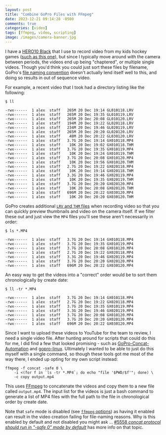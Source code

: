 ```yaml
---
layout: post
title: "Combine GoPro Files with FFmpeg"
date: 2023-12-21 09:14:28 -0500
comments: true
categories: [video]
tags: [ffmpeg, video, scripting]
image: /images/camera-banner.jpg
---
```


I have a [HERO10 Black](https://gopro.com/en/ca/shop/cameras/hero10-black/CHDHX-101-master.html) that I use to record video from my kids hockey games ([such as this one](https://youtu.be/nvAMBfcpHJY)), but since I typically move around with the camera between periods, the videos end up being "chaptered", or multiple single videos. Though you'd think you could just sort these files by filename, GoPro's [file naming convention](https://community.gopro.com/s/article/GoPro-Camera-File-Naming-Convention?language=en_US) doesn't actually lend itself well to this, and doing so results in out of sequence video.

For example, a recent video that I took had a directory listing like the following:

```
$ ll

-rwx------  1 alex  staff   265M 20 Dec 19:14 GL010118.LRV
-rwx------  1 alex  staff   265M 20 Dec 19:35 GL010119.LRV
-rwx------  1 alex  staff   265M 20 Dec 20:08 GL010120.LRV
-rwx------  1 alex  staff   194M 20 Dec 19:22 GL020118.LRV
-rwx------  1 alex  staff   234M 20 Dec 19:46 GL020119.LRV
-rwx------  1 alex  staff   265M 20 Dec 20:20 GL020120.LRV
-rwx------  1 alex  staff    48M 20 Dec 20:22 GL030120.LRV
-rwx------  1 alex  staff   3.7G 20 Dec 19:14 GX010118.MP4
-rwx------  1 alex  staff    10K 20 Dec 19:02 GX010118.THM
-rwx------  1 alex  staff   3.7G 20 Dec 19:35 GX010119.MP4
-rwx------  1 alex  staff    10K 20 Dec 19:24 GX010119.THM
-rwx------  1 alex  staff   3.7G 20 Dec 20:08 GX010120.MP4
-rwx------  1 alex  staff    10K 20 Dec 19:56 GX010120.THM
-rwx------  1 alex  staff   2.7G 20 Dec 19:22 GX020118.MP4
-rwx------  1 alex  staff    10K 20 Dec 19:14 GX020118.THM
-rwx------  1 alex  staff   3.3G 20 Dec 19:46 GX020119.MP4
-rwx------  1 alex  staff    10K 20 Dec 19:35 GX020119.THM
-rwx------  1 alex  staff   3.7G 20 Dec 20:20 GX020120.MP4
-rwx------  1 alex  staff    10K 20 Dec 20:08 GX020120.THM
-rwx------  1 alex  staff   696M 20 Dec 20:22 GX030120.MP4
-rwx------  1 alex  staff    10K 20 Dec 20:20 GX030120.THM
```

GoPro creates additional [`LRV` and `THM` files](https://community.gopro.com/s/article/What-are-thm-and-lrv-files?language=en_US) when recording video so that you can quickly preview thumbnails and video on the camera itself. If we filter these out and just view the `MP4` files you'll see these aren't necessarily in order:

```
$ ls *.MP4

-rwx------  1 alex  staff   3.7G 20 Dec 19:14 GX010118.MP4
-rwx------  1 alex  staff   3.7G 20 Dec 19:35 GX010119.MP4
-rwx------  1 alex  staff   3.7G 20 Dec 20:08 GX010120.MP4
-rwx------  1 alex  staff   2.7G 20 Dec 19:22 GX020118.MP4
-rwx------  1 alex  staff   3.3G 20 Dec 19:46 GX020119.MP4
-rwx------  1 alex  staff   3.7G 20 Dec 20:20 GX020120.MP4
-rwx------  1 alex  staff   696M 20 Dec 20:22 GX030120.MP4
```

An easy way to get the videos into a "correct" order would be to sort them chronologically by create date:

```
$ ll -tr *.MP4

-rwx------  1 alex  staff   3.7G 20 Dec 19:14 GX010118.MP4
-rwx------  1 alex  staff   2.7G 20 Dec 19:22 GX020118.MP4
-rwx------  1 alex  staff   3.7G 20 Dec 19:35 GX010119.MP4
-rwx------  1 alex  staff   3.3G 20 Dec 19:46 GX020119.MP4
-rwx------  1 alex  staff   3.7G 20 Dec 20:08 GX010120.MP4
-rwx------  1 alex  staff   3.7G 20 Dec 20:20 GX020120.MP4
-rwx------  1 alex  staff   696M 20 Dec 20:22 GX030120.MP4
```

Since I want to upload these videos to YouTube for the team to review, I need a single video file. After hunting around for scripts that could do this for me, I did find a few that looked promising - such as [GoPro-Concat-Automation](https://github.com/scuc/GoPro-Concat-Automation) and [gopro-linux](https://github.com/KonradIT/gopro-linu). Ultimately I wanted to be able to just do this myself with a single command, so though these tools got me most of the way there, I ended up opting for my own script instead:

```
ffmpeg -f concat -safe 0 \
    -i <(for f in `ls -tr *.MP4`; do echo "file '$PWD/$f'"; done) \
    -c copy output.mp4
```

This uses [FFmpeg](https://ffmpeg.org/) to concatenate the videos and copy them to a new file called `output.mp4`. The input list for the videos is just a bash command to generate a list of MP4 files with the full path to the file in chronological order by create date.

Note that `safe` mode is disabled (see [`ffmpeg` options](https://www.ffmpeg.org/ffmpeg-formats.html#Options)) as having it enabled can result in the video creation failing for file-naming reasons. Why is this enabled by default and not disabled you might ask ... [#5558 _concat protocol should run in "-safe 0" mode by default_](https://trac.ffmpeg.org/ticket/5558) has more info on that topic.